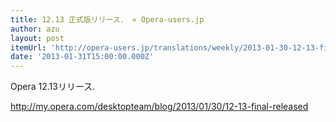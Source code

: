 ```yaml
---
title: 12.13 正式版リリース． « Opera-users.jp
author: azu
layout: post
itemUrl: 'http://opera-users.jp/translations/weekly/2013-01-30-12-13-final-released/'
date: '2013-01-31T15:00:00.000Z'
---
```

Opera 12.13リリース.

http://my.opera.com/desktopteam/blog/2013/01/30/12-13-final-released
